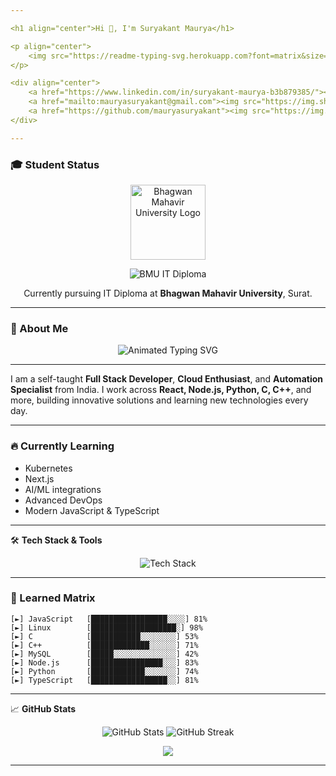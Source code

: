 ```yaml
---

<h1 align="center">Hi 👋, I'm Suryakant Maurya</h1>

<p align="center">
    <img src="https://readme-typing-svg.herokuapp.com?font=matrix&size=28&duration=3000&color=00FF00&center=true&vCenter=true&lines=Full+Stack+Developer;Cloud+Enthusiast;DevOps+Learner;OSINT+Explorer" alt="Typing SVG" />
</p>

<div align="center">
    <a href="https://www.linkedin.com/in/suryakant-maurya-b3b879385/"><img src="https://img.shields.io/badge/LinkedIn-Suryakant%20Maurya-blue?logo=linkedin&style=for-the-badge&color=black" alt="LinkedIn Badge"/></a>
    <a href="mailto:mauryasuryakant@gmail.com"><img src="https://img.shields.io/badge/Gmail-mauryasuryakant@gmail.com-red?logo=gmail&style=for-the-badge&color=black" alt="Gmail Badge"/></a>
    <a href="https://github.com/mauryasuryakant"><img src="https://img.shields.io/badge/GitHub-mauryasuryakant-171515?logo=github&style=for-the-badge&color=black" alt="GitHub Badge"/></a>
</div>

---
```


### 🎓 Student Status

<p align="center">
    <img src="https://bmusurat.ac.in/bmu_website_static/static/images/bmu_logo.webp" alt="Bhagwan Mahavir University Logo" width="120" />
</p>
<p align="center">
    <img src="https://img.shields.io/badge/Bhagwan%20Mahavir%20University-IT%20Diploma-blue?style=for-the-badge&logo=google-scholar&logoColor=white&color=black" alt="BMU IT Diploma"/>
</p>
<p align="center">
    Currently pursuing IT Diploma at <b>Bhagwan Mahavir University</b>, Surat.
</p>

---

### 🌟 About Me

<div align="center">
    <img src="https://readme-typing-svg.herokuapp.com?font=Source+Code+Pro&size=24&duration=3500&pause=99999999&color=00FF00&center=true&vCenter=true&multiline=true&width=700&lines=👋+Hey!+I'm+Suryakant.;" alt="Animated Typing SVG">
</div>

---

I am a self-taught **Full Stack Developer**, **Cloud Enthusiast**, and **Automation Specialist** from India. I work across **React, Node.js, Python, C, C++**, and more, building innovative solutions and learning new technologies every day.

---

### 🔥 Currently Learning

- Kubernetes
- Next.js
- AI/ML integrations
- Advanced DevOps
- Modern JavaScript & TypeScript

---

🛠️ **Tech Stack & Tools**

<p align="center">
    <img src="https://skillicons.dev/icons?i=react,nodejs,python,c,cpp,js,linux,bash,mysql,git,github,typescript,docker,nextjs,tailwind" alt="Tech Stack" />
</p>

---

### 🧠 Learned Matrix
```text
[►] JavaScript   [█████████████████░░░░] 81%
[►] Linux        [███████████████████░] 98%
[►] C            [███████████░░░░░░░░] 53%
[►] C++          [█████████████░░░░░░] 71%
[►] MySQL        [█████░░░░░░░░░░░░░░] 42%
[►] Node.js      [████████████████░░░] 83%
[►] Python       [████████████░░░░░░░] 74%
[►] TypeScript   [█████████████████░░] 81%
```

---

📈 **GitHub Stats**

<p align="center">
    <img src="https://github-readme-stats.vercel.app/api?username=mauryasuryakant&show_icons=true&theme=highcontrast" alt="GitHub Stats" />
    <img src="https://github-readme-streak-stats.herokuapp.com/?user=mauryasuryakant&theme=highcontrast" alt="GitHub Streak" />
</p>

<p align="center">
    <img src="https://github-profile-trophy.vercel.app/?username=mauryasuryakant&theme=darkhub&no-frame=true&column=4&margin-w=15&margin-h=15&bg_color=000000&title_color=00FF00&no-bg=true"/>
</p>

---
